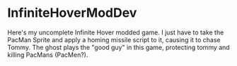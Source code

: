 # InfiniteHoverModDev
Here's my uncomplete Infinite Hover modded game. I just have to take the PacMan Sprite and apply a homing missile script to it, causing it to chase Tommy. The ghost plays the "good guy" in this game, protecting tommy and killing PacMans (PacMen?).
